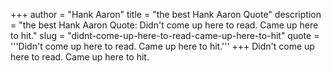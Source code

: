 +++
author = "Hank Aaron"
title = "the best Hank Aaron Quote"
description = "the best Hank Aaron Quote: Didn't come up here to read. Came up here to hit."
slug = "didnt-come-up-here-to-read-came-up-here-to-hit"
quote = '''Didn't come up here to read. Came up here to hit.'''
+++
Didn't come up here to read. Came up here to hit.
